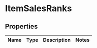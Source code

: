 
# ItemSalesRanks

## Properties
Name | Type | Description | Notes
------------ | ------------- | ------------- | -------------



